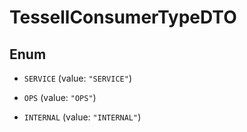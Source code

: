

# TessellConsumerTypeDTO

## Enum


* `SERVICE` (value: `"SERVICE"`)

* `OPS` (value: `"OPS"`)

* `INTERNAL` (value: `"INTERNAL"`)



